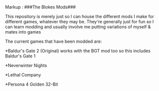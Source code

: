 Markup : ###The Blokes Mods###

This repository is merely just so I can house the different mods I make for different games, whatever they may be.
They're generally just for fun so I can learn modding and usually involve me putting variations of myself & mates into games


The current games that have been modded are:

*Baldur's Gate 2 (Original) works with the BGT mod too so this includes Baldur's Gate 1

*Neverwinter Nights

*Lethal Company

*Persona 4 Golden 32-Bit
